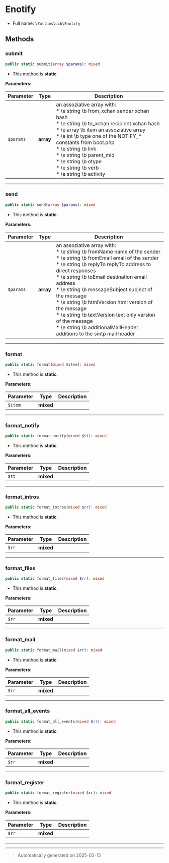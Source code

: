 
# Enotify





* Full name: `\Zotlabs\Lib\Enotify`




## Methods


### submit



```php
public static submit(array $params): mixed
```



* This method is **static**.




**Parameters:**

| Parameter | Type | Description |
|-----------|------|-------------|
| `$params` | **array** | an assoziative array with:<br />* \e string \b from_xchan sender xchan hash<br />* \e string \b to_xchan recipient xchan hash<br />* \e array \b item an assoziative array<br />* \e int \b type one of the NOTIFY_* constants from boot.php<br />* \e string \b link<br />* \e string \b parent_mid<br />* \e string \b otype<br />* \e string \b verb<br />* \e string \b activity |





***

### send



```php
public static send(array $params): mixed
```



* This method is **static**.




**Parameters:**

| Parameter | Type | Description |
|-----------|------|-------------|
| `$params` | **array** | an assoziative array with:<br />* \e string \b fromName        name of the sender<br />* \e string \b fromEmail       email of the sender<br />* \e string \b replyTo         replyTo address to direct responses<br />* \e string \b toEmail         destination email address<br />* \e string \b messageSubject  subject of the message<br />* \e string \b htmlVersion     html version of the message<br />* \e string \b textVersion     text only version of the message<br />* \e string \b additionalMailHeader  additions to the smtp mail header |





***

### format



```php
public static format(mixed $item): mixed
```



* This method is **static**.




**Parameters:**

| Parameter | Type | Description |
|-----------|------|-------------|
| `$item` | **mixed** |  |





***

### format_notify



```php
public static format_notify(mixed $tt): mixed
```



* This method is **static**.




**Parameters:**

| Parameter | Type | Description |
|-----------|------|-------------|
| `$tt` | **mixed** |  |





***

### format_intros



```php
public static format_intros(mixed $rr): mixed
```



* This method is **static**.




**Parameters:**

| Parameter | Type | Description |
|-----------|------|-------------|
| `$rr` | **mixed** |  |





***

### format_files



```php
public static format_files(mixed $rr): mixed
```



* This method is **static**.




**Parameters:**

| Parameter | Type | Description |
|-----------|------|-------------|
| `$rr` | **mixed** |  |





***

### format_mail



```php
public static format_mail(mixed $rr): mixed
```



* This method is **static**.




**Parameters:**

| Parameter | Type | Description |
|-----------|------|-------------|
| `$rr` | **mixed** |  |





***

### format_all_events



```php
public static format_all_events(mixed $rr): mixed
```



* This method is **static**.




**Parameters:**

| Parameter | Type | Description |
|-----------|------|-------------|
| `$rr` | **mixed** |  |





***

### format_register



```php
public static format_register(mixed $rr): mixed
```



* This method is **static**.




**Parameters:**

| Parameter | Type | Description |
|-----------|------|-------------|
| `$rr` | **mixed** |  |





***


***
> Automatically generated on 2025-03-15
